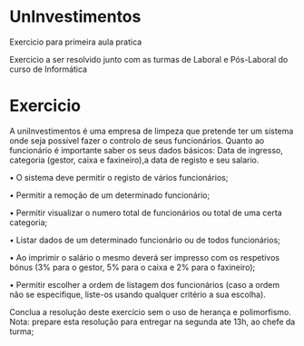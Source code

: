 # UnInvestimentos
Exercicio para primeira aula pratica

Exercicio a ser resolvido junto com as turmas de Laboral e Pós-Laboral do curso de Informática

# Exercicio

A uniInvestimentos é uma empresa de limpeza que pretende ter um sistema onde seja possível fazer o controlo de seus funcionários. Quanto ao funcionário é importante saber os seus dados básicos:
Data de ingresso, categoria (gestor, caixa e faxineiro),a data de registo e seu salario. 
 
• O sistema deve permitir o registo de vários funcionários; 

• Permitir a remoção de um determinado funcionário; 

• Permitir visualizar o numero total de funcionários ou total de uma certa categoria;

• Listar dados de um determinado funcionário ou de todos funcionários; 

• Ao imprimir o salário o mesmo deverá ser impresso com os respetivos bónus (3% para o gestor, 5% para o caixa e 2% para o faxineiro);

• Permitir escolher a ordem de listagem dos funcionários (caso a ordem não se especifique, liste-os usando qualquer critério a sua escolha).

Conclua a resolução deste exercício sem o uso de herança e polimorfismo.
Nota: prepare esta resolução para entregar na segunda ate 13h, ao chefe da turma;

